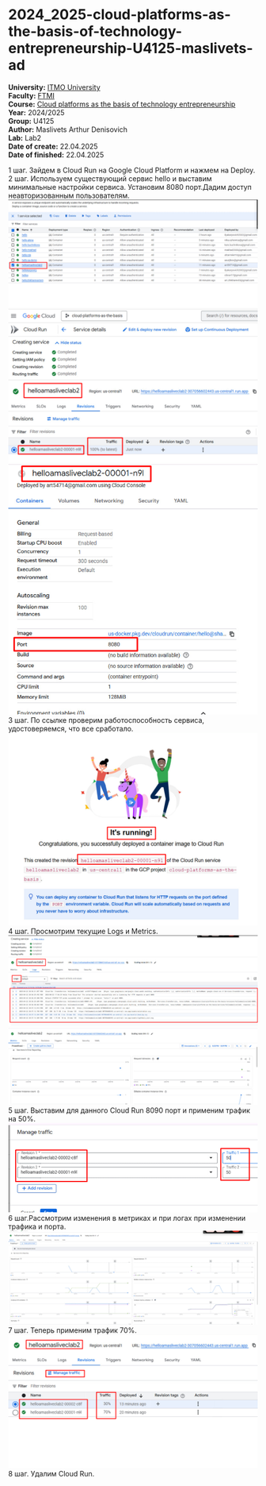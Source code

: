 # 2024_2025-cloud-platforms-as-the-basis-of-technology-entrepreneurship-U4125-maslivets-ad
<b>University:</b> [ITMO University](https://itmo.ru/ru/) <br>
<b>Faculty:</b> [FTMI](https://ftmi.itmo.ru) <br>
<b>Course:</b> [Cloud platforms as the basis of technology entrepreneurship](https://itmo-ict-faculty.github.io/cloud-platforms-as-the-basis-of-technology-entrepreneurship/) <br>
<b>Year:</b> 2024/2025 <br>
<b>Group:</b> U4125 <br>
<b>Author:</b> Maslivets Arthur Denisovich <br>
<b>Lab:</b> Lab2 <br>
<b>Date of create:</b> 22.04.2025 <br>
<b>Date of finished:</b> 22.04.2025<br>

1 шаг. Зайдем в Cloud Run на Google Cloud Platform и нажмем на Deploy.
2 шаг. Используем существующий сервис hello и выставим минимальные настройки сервиса. Установим 8080 порт.Дадим доступ неавторизованным пользователям.
![screenshot](https://github.com/ArthurMaslivets/2024_2025-cloud-platforms-as-the-basis-of-technology-entrepreneurship-U4125-maslivets-ad/blob/ec33b699486a7440ba54e935c19a324af22099a5/lab2/Screenshot_3.png)
![screenshot](https://github.com/ArthurMaslivets/2024_2025-cloud-platforms-as-the-basis-of-technology-entrepreneurship-U4125-maslivets-ad/blob/ec33b699486a7440ba54e935c19a324af22099a5/lab2/Screenshot_5.png)
![screenshot](https://github.com/ArthurMaslivets/2024_2025-cloud-platforms-as-the-basis-of-technology-entrepreneurship-U4125-maslivets-ad/blob/ec33b699486a7440ba54e935c19a324af22099a5/lab2/Screenshot_8.png)
3 шаг. По ссылке проверим работоспособность сервиса, удостоверяемся, что все сработало.
![screenshot](https://github.com/ArthurMaslivets/2024_2025-cloud-platforms-as-the-basis-of-technology-entrepreneurship-U4125-maslivets-ad/blob/ec33b699486a7440ba54e935c19a324af22099a5/lab2/Screenshot_4.png)
4 шаг. Просмотрим текущие Logs и Metrics.
![screenshot](https://github.com/ArthurMaslivets/2024_2025-cloud-platforms-as-the-basis-of-technology-entrepreneurship-U4125-maslivets-ad/blob/ec33b699486a7440ba54e935c19a324af22099a5/lab2/Screenshot_7.png)
![screenshot](https://github.com/ArthurMaslivets/2024_2025-cloud-platforms-as-the-basis-of-technology-entrepreneurship-U4125-maslivets-ad/blob/49c6ea8e66958433cabeca70d3c9c5d037236ab4/lab2/photo_2025-04-22_21-00-16.jpg)
5 шаг. Выставим для данного Cloud Run 8090 порт и применим трафик на 50%.
![screenshot](https://github.com/ArthurMaslivets/2024_2025-cloud-platforms-as-the-basis-of-technology-entrepreneurship-U4125-maslivets-ad/blob/ec33b699486a7440ba54e935c19a324af22099a5/lab2/Screenshot_9.png)
6 шаг.Рассмотрим изменения в метриках и при логах при изменении трафика и порта. 
![screenshot](https://github.com/ArthurMaslivets/2024_2025-cloud-platforms-as-the-basis-of-technology-entrepreneurship-U4125-maslivets-ad/blob/ffc41f5c406b91fcbe56225a714909b98ee7501c/lab2/photo_1_2025-04-28_23-21-34.jpg)
7 шаг. Теперь применим трафик 70%.
![screenshot](https://github.com/ArthurMaslivets/2024_2025-cloud-platforms-as-the-basis-of-technology-entrepreneurship-U4125-maslivets-ad/blob/ec33b699486a7440ba54e935c19a324af22099a5/lab2/Screenshot_1.png)
8 шаг. Удалим Cloud Run.

